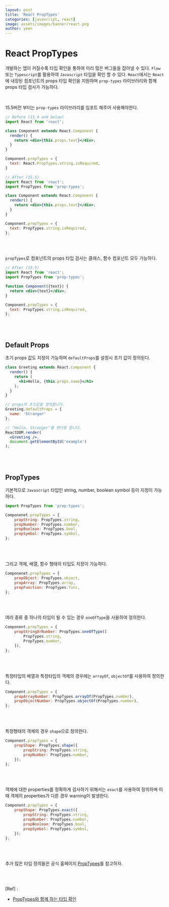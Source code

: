 ```yaml
---
layout: post
title: 'React PropTypes'
categories: [javascript, react]
image: assets/images/banner/react.png
author: yeon
---
```


# React PropTypes

개발하는 앱이 커질수록 타입 확인을 통하여 미리 많은 버그들을 잡아낼 수 있다. `Flow` 또는 `Typescript`를 활용하여 `Javascript` 타입을 확인 할 수 있다. `React`에서는 `React`에 내장된 컴포넌트의 props 타입 확인을 지원하며 `prop-types` 라이브러리와 함께 props 타입 검사가 가능하다. <br>

<br>

15.5버전 부터는 `prop-types` 라이브러리를 임포트 해주어 사용해야한다. <br>

```jsx
// Before (15.4 and below)
import React from 'react';

class Component extends React.Component {
  render() {
    return <div>{this.props.text}</div>;
  }
}

Component.propTypes = {
  text: React.PropTypes.string.isRequired,
}

// After (15.5)
import React from 'react';
import PropTypes from 'prop-types';

class Component extends React.Component {
  render() {
    return <div>{this.props.text}</div>;
  }
}

Component.propTypes = {
  text: PropTypes.string.isRequired,
};
```

<br><br>

`propTypes`로 컴포넌트의 props 타입 검사는 클래스, 함수 컴포넌트 모두 가능하다. <br>

```jsx
// After (15.5)
import React from 'react';
import PropTypes from 'prop-types';

function Component({text}) {
  return <div>{text}</div>;
}

Component.propTypes = {
  text: PropTypes.string.isRequired,
};
```

<br><br>

## Default Props

초기 props 값도 지정이 가능하며 `defaultProps`를 설정시 초기 값이 정의된다. <br>

```jsx
class Greeting extends React.Component {
  render() {
    return (
      <h1>Hello, {this.props.name}</h1>
    );
  }
}

// props의 초깃값을 정의합니다.
Greeting.defaultProps = {
  name: 'Stranger'
};

// "Hello, Stranger"를 랜더링 합니다.
ReactDOM.render(
  <Greeting />,
  document.getElementById('example')
);
```

<br><br>

## PropTypes

기본적으로 `Javascript` 타입인 string, number, boolean symbol 등이 지정이 가능하다.  <br>

```jsx
import PropTypes from 'prop-types';

Componenet.propTypes = {
	propString: PropTypes.string,
	propNumber: PropTypes.number,
	propBoolean: PropTypes.bool,
	propSymbol: PropTypes.symbol,
};
```

<br><br>

그리고 객체, 배열, 함수 형태의 타입도 지정이 가능하다. <br>

```jsx
Componenet.propTypes = {
	propObject: PropTypes.object,
	propArray: PropTypes.array,
	propFunction: PropTypes.func,
};
```

<br><br>

 여러 종류 중 하나의 타입이 될 수 있는 경우 `oneOfType`을 사용하여 정의한다. <br>

```jsx
Component.propTypes = {
	propStringOrNumber: PropTypes.oneOfType([
		PropTypes.string,
		PropTypes.number,
	]),
};
```

<br><br>

특정타입의 배열과 특정타입의 객체의 경우에는 `arrayOf`, `objectOf`를 사용하여 정의한다. <br>

```jsx
Component.propTypes = {
	propArrayNumber: PropTypes.arrayOf(PropTypes.number),
	propObjectNumber: PropTypes.objectOf(PropTypes.number),
};
```

<br><br>

특정형태의 객체의 경우 `shape`으로 정의한다. <br>

```jsx
Component.propTypes = {
	propShape: PropTypes.shape({
		propString: PropTypes.string,
		propNumber: PropTypes.number,
	});
};
```

<br><br>

객체에 대한 properties를 정확하게 검사하기 위해서는 `exact`를 사용하여 정의하며 이때 객체의 properties가 다른 경우 warning이 발생한다. <br>

```jsx
Component.propTypes = {
	propShape: PropTypes.exact({
		propString: PropTypes.string,
		propNumber: PropTypes.number,
		propBoolean: PropTypes.bool,
		propSymbol: PropTypes.symbol,
	});
};
```

<br><br>

추가 많은 타입 정의들은 공식 홈페이지 [PropTypes](https://ko.reactjs.org/docs/typechecking-with-proptypes.html#proptypes)를 참고하자.

<br><br>

[Ref] :

- [PropTypes와 함께 하는 타입 확인](https://ko.reactjs.org/docs/typechecking-with-proptypes.html)

<br><br><br>